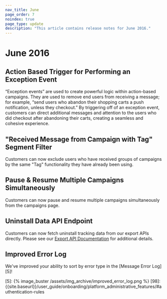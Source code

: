 ```yaml
---
nav_title: June
page_order: 7
noindex: true
page_type: update
description: "This article contains release notes for June 2016."
---
```


# June 2016

## Action Based Trigger for Performing an Exception Event

“Exception events” are used to create powerful logic within action-based campaigns. They are used to remove end users from receiving a message; for example, “send users who abandon their shopping carts a push notification, unless they checkout.” By triggering off of an exception event, customers can direct additional messages and attention to the users who did checkout after abandoning their carts, creating a seamless and cohesive experience.

## "Received Message from Campaign with Tag" Segment Filter

Customers can now exclude users who have received groups of campaigns by the same "Tag" functionality they have already been using.

## Pause & Resume Multiple Campaigns Simultaneously

Customers can now pause and resume multiple campaigns simultaneously from the campaigns page.

## Uninstall Data API Endpoint

Customers can now fetch uninstall tracking data from our export APIs directly. Please see our [Export API Documentation][4] for additional details.

## Improved Error Log

We've improved your ability to sort by error type in the [Message Error Log][5]!

[4]: {{site.baseurl}}/developer_guide/rest_api/export/#kpi-export
[5]: {% image_buster /assets/img_archive/improved_error_log.png %}
[98]:{{site.baseurl}}/user_guide/onboarding/platform_administrative_features/#authentication-rules
